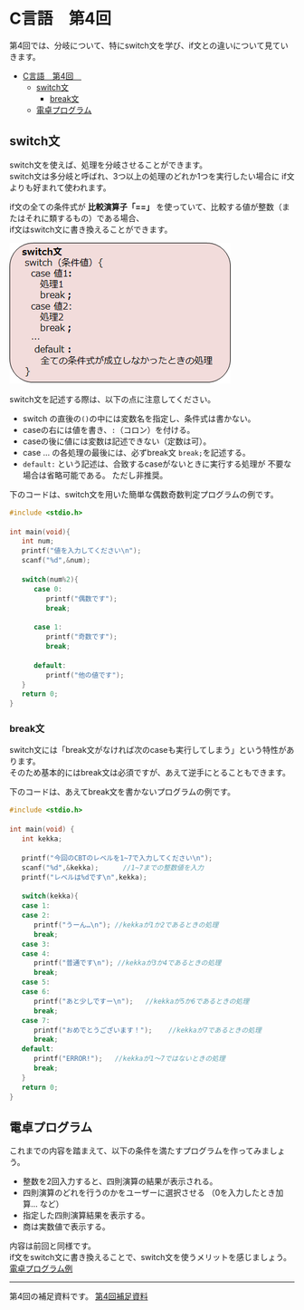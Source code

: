 # C言語　第4回　
第4回では、分岐について、特にswitch文を学び、if文との違いについて見ていきます。  
     
- [C言語　第4回　](#c言語第4回)
  - [switch文](#switch文)
    - [break文](#break文)
  - [電卓プログラム](#電卓プログラム)
  
## switch文  
switch文を使えば、処理を分岐させることができます。   
switch文は多分岐と呼ばれ、3つ以上の処理のどれか1つを実行したい場合に  if文よりも好まれて使われます。

if文の全ての条件式が **比較演算子「==」** を使っていて、比較する値が整数（またはそれに類するもの）である場合、    
if文はswitch文に書き換えることができます。  
  
![](./img/pc_04_1.png)


switch文を記述する際は、以下の点に注意してください。  
  - switch の直後の`()`の中には変数名を指定し、条件式は書かない。     
  - caseの右には値を書き、`:`（コロン）を付ける。   
  - caseの後に値には変数は記述できない（定数は可）。  
  - case … の各処理の最後には、必ずbreak文 `break;`を記述する。  
  - `default:` という記述は、合致するcaseがないときに実行する処理が  不要な場合は省略可能である。
ただし非推奨。  
  
下のコードは、switch文を用いた簡単な偶数奇数判定プログラムの例です。  
``` C
#include <stdio.h>

int main(void){
   int num;
   printf("値を入力してください\n");
   scanf("%d",&num);

   switch(num%2){
      case 0:
         printf("偶数です");	
         break;

      case 1:
         printf("奇数です");
         break;

      default:
         printf("他の値です");
   }
   return 0;
}

```
  
### break文
switch文には「break文がなければ次のcaseも実行してしまう」という特性があります。  
そのため基本的にはbreak文は必須ですが、あえて逆手にとることもできます。  

下のコードは、あえてbreak文を書かないプログラムの例です。  
``` C
#include <stdio.h>

int main(void) {
   int kekka;

   printf("今回のCBTのレベルを1~7で入力してください\n");
   scanf("%d",&kekka);		//1~7までの整数値を入力
   printf("レベルは%dです\n",kekka);

   switch(kekka){
   case 1:
   case 2:
      printf("うーん…\n");	//kekkaが1か2であるときの処理
      break;
   case 3:
   case 4:
      printf("普通です\n");	//kekkaが3か4であるときの処理
      break;
   case 5:
   case 6:
      printf("あと少しですー\n");   //kekkaが5か6であるときの処理
      break;
   case 7:
      printf("おめでとうございます！");	//kekkaが7であるときの処理
      break;
   default:
      printf("ERROR!");   //kekkaが1～7ではないときの処理
      break;
   }
   return 0;
}
```    

## 電卓プログラム
これまでの内容を踏まえて、以下の条件を満たすプログラムを作ってみましょう。  

- 整数を2回入力すると、四則演算の結果が表示される。  
- 四則演算のどれを行うのかをユーザーに選択させる  （0を入力したとき加算… など）  
- 指定した四則演算結果を表示する。  
- 商は実数値で表示する。

内容は前回と同様です。  
if文をswitch文に書き換えることで、switch文を使うメリットを感じましょう。  
[電卓プログラム例](pc_04_1_code.c)

-----------------------------------
  第4回の補足資料です。
  [第4回補足資料](pc_04+.md) 
